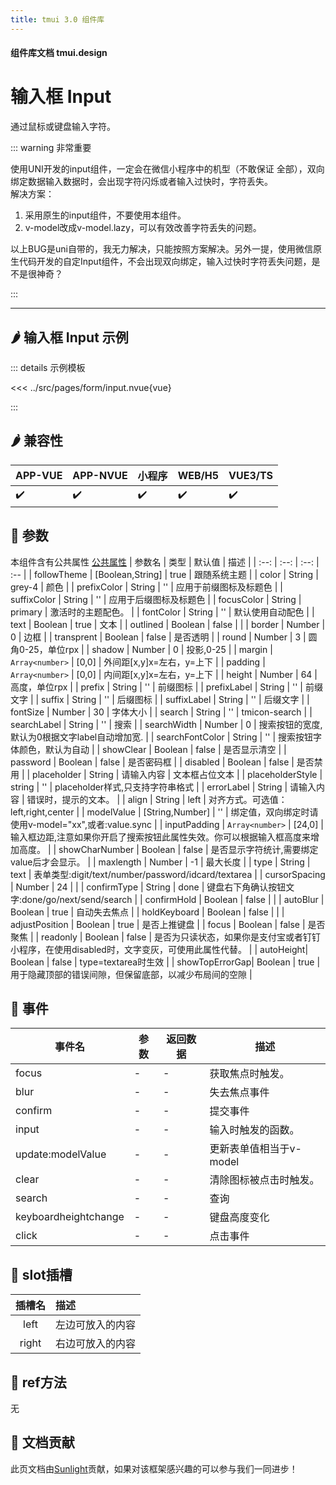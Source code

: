```yaml
---
title: tmui 3.0 组件库
---
```


<script setup>
import webview from '../components/mobileWebview.vue'
</script>

#### 组件库文档 tmui.design

# 输入框 Input
通过鼠标或键盘输入字符。

::: warning 非常重要

使用UNI开发的input组件，一定会在微信小程序中的机型（不敢保证 全部），双向绑定数据输入数据时，会出现字符闪烁或者输入过快时，字符丢失。<br>
解决方案：<br>

1. 采用原生的input组件，不要使用本组件。
2. v-model改成v-model.lazy，可以有效改善字符丢失的问题。

以上BUG是uni自带的，我无力解决，只能按照方案解决。另外一提，使用微信原生代码开发的自定Input组件，不会出现双向绑定，输入过快时字符丢失问题，是不是很神奇？

:::

---

## :hot_pepper: 输入框 Input 示例

<webview url="https://tmui.design/h5/#/pages/form/input"></webview>

::: details 示例模板

<<< ../src/pages/form/input.nvue{vue}

:::

## :hot_pepper: 兼容性

| APP-VUE | APP-NVUE | 小程序 | WEB/H5 | VUE3/TS |
| --- | --- | --- | --- | --- |
| :heavy_check_mark: | :heavy_check_mark: | :heavy_check_mark: | :heavy_check_mark: | :heavy_check_mark: |

## :seedling: 参数
本组件含有公共属性 [公共属性](/spec/组件公共样式.html)
| 参数名 | 类型 | 默认值 | 描述 |
| :--: | :--: | :--: | :-- |
| followTheme | [Boolean,String] | true | 跟随系统主题 |
| color | String | grey-4 | 颜色 |
| prefixColor | String | '' | 应用于前缀图标及标题色 |
| suffixColor | String | '' | 应用于后缀图标及标题色 |
| focusColor | String | primary | 激活时的主题配色。 |
| fontColor | String | '' | 默认使用自动配色 |
| text | Boolean | true | 文本 |
| outlined | Boolean | false |  |
| border | Number | 0 | 边框 |
| transprent | Boolean | false | 是否透明 |
| round | Number | 3 | 圆角0-25，单位rpx |
| shadow | Number | 0 | 投影,0-25 |
| margin | `Array<number>` | [0,0] | 外间距[x,y]x=左右，y=上下 |
| padding | `Array<number>` | [0,0] | 内间距[x,y]x=左右，y=上下 |
| height | Number | 64 | 高度，单位rpx |
| prefix | String | '' | 前缀图标 |
| prefixLabel | String | '' | 前缀文字  |
| suffix | String | '' | 后缀图标 |
| suffixLabel | String | '' | 后缀文字 |
| fontSize | Number | 30 | 字体大小 |
| search | String | '' | tmicon-search |
| searchLabel | String | '' | 搜索 |
| searchWidth | Number | 0 | 搜索按钮的宽度,默认为0根据文字label自动增加宽. |
| searchFontColor | String | '' | 搜索按钮字体颜色，默认为自动 |
| showClear | Boolean | false | 是否显示清空 |
| password | Boolean | false | 是否密码框 |
| disabled | Boolean | false | 是否禁用 |
| placeholder | String | 请输入内容 | 文本框占位文本 |
| placeholderStyle | string | '' | placeholder样式,只支持字符串格式 |
| errorLabel | String | 请输入内容 | 错误时，提示的文本。 |
| align | String | left | 对齐方式。可选值：left,right,center |
| modelValue | [String,Number] | '' | 绑定值，双向绑定时请使用v-model="xx",或者:value.sync |
| inputPadding | `Array<number>` | [24,0] | 输入框边距,注意如果你开启了搜索按钮此属性失效。你可以根据输入框高度来增加高度。 |
| showCharNumber | Boolean | false | 是否显示字符统计,需要绑定value后才会显示。 |
| maxlength | Number | -1 | 最大长度 |
| type | String | text | 表单类型:digit/text/number/password/idcard/textarea |
| cursorSpacing | Number | 24 |  |
| confirmType | String | done | 键盘右下角确认按钮文字:done/go/next/send/search |
| confirmHold | Boolean | false |  |
| autoBlur | Boolean | true | 自动失去焦点 |
| holdKeyboard | Boolean | false |  |
| adjustPosition | Boolean | true | 是否上推键盘 |
| focus | Boolean | false | 是否聚焦 |
| readonly | Boolean | false | 是否为只读状态，如果你是支付宝或者钉钉小程序，在使用disabled时，文字变灰，可使用此属性代替。 |
| autoHeight| Boolean | false | type=textarea时生效 |
| showTopErrorGap| Boolean | true | 用于隐藏顶部的错误间隙，但保留底部，以减少布局间的空隙 |

## :rose: 事件
| 事件名 | 参数 | 返回数据 | 描述 |
| --- | --- | --- | --- |
| focus | - | - | 获取焦点时触发。 |
| blur | - | - | 失去焦点事件 |
| confirm | - | - | 提交事件 |
| input | - | - | 输入时触发的函数。 |
| update:modelValue | - | - | 更新表单值相当于v-model |
| clear | - | - | 清除图标被点击时触发。 |
| search | - | - | 查询 |
| keyboardheightchange | - | - | 键盘高度变化 |
| click | - | - | 点击事件 |


## :corn: slot插槽
| 插槽名  | 描述 |
| :--: | :-- |
| left |  左边可放入的内容 |
| right |  右边可放入的内容 |

## :green_salad: ref方法
无

## :couplekiss: 文档贡献
此页文档由[Sunlight](https://gitee.com/rzg)贡献，如果对该框架感兴趣的可以参与我们一同进步！

